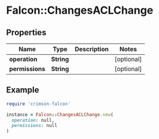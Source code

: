 # Falcon::ChangesACLChange

## Properties

| Name | Type | Description | Notes |
| ---- | ---- | ----------- | ----- |
| **operation** | **String** |  | [optional] |
| **permissions** | **String** |  | [optional] |

## Example

```ruby
require 'crimson-falcon'

instance = Falcon::ChangesACLChange.new(
  operation: null,
  permissions: null
)
```

